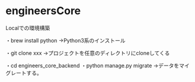 # engineersCore

Localでの環境構築

・brew install python
→Python3系のインストール

・git clone xxx
→プロジェクトを任意のディレクトリにcloneしてくる

・cd engineers_core_backend
・python manage.py migrate
→データをマイグレートする。
